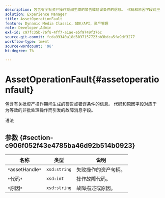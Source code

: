 ```yaml
---
description: 包含有关批资产操作期间生成的警告或错误条件的信息。 代码和原因字段对应于为等效的非批处理操作而引发的故障消息字段。
solution: Experience Manager
title: AssetOperationFault
feature: Dynamic Media Classic，SDK/API，资产管理
role: Developer,Admin
exl-id: c97fc35b-76f8-4ff7-a1ae-e5f9749f376c
source-git-commit: fcda99340a18d5037157723bb3bdca5fa9df3277
workflow-type: tm+mt
source-wordcount: '98'
ht-degree: 7%

---
```


# AssetOperationFault{#assetoperationfault}

包含有关批资产操作期间生成的警告或错误条件的信息。 代码和原因字段对应于为等效的非批处理操作而引发的故障消息字段。

语法

## 参数 {#section-c906f052f43e4785ba46d92b514b0923}

| 名称 | 类型 | 说明 |
|---|---|---|
| `*`assetHandle`*` | `xsd:string` | 失败操作的资产句柄。 |
| `*`代码`*` | `xsd:int` | 操作故障代码。 |
| `*`原因`*` | `xsd:string` | 故障描述或原因。 |
